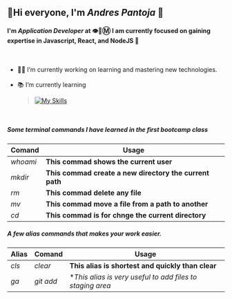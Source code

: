 ## 👋Hi everyone, I'm _*Andres Pantoja*_ 🍻

#### I'm *Application Developer* at 👁️🐝Ⓜ️ I am currently focused on gaining expertise in Javascript, React, and NodeJS 💛
<!--
**pantocode/pantocode** is a ✨ _special_ ✨ repository because its `README.md` (this file) appears on your GitHub profile. -->
&nbsp;
&nbsp;

- 👨‍💻 I’m currently working on learning and mastering new technologies.<br><br>
- 📚 I’m currently learning
  >[![My Skills](https://skillicons.dev/icons?i=js,nodejs,react,azure)](https://skillicons.dev)
 
&nbsp;
&nbsp;

##### Some terminal commands I have learned in the first bootcamp class
|Comand  |  Usage  |
|--------  |---------|
|  *whoami*  | **This commad shows the current user** |
|  *mkdir*   | **This commad create a new directory the current path**|
|  *rm*      | **This commad delete any file**|
|  *mv*      | **This commad move a file from a path to another** |
|  *cd*      | **This commad is for chnge the current directory** |

##### A few alias commands that makes your work easier.
|Alias     | Comand  |  Usage  |
|--------  |---------|--------
|  *cls*   |  *clear*| **This alias is shortest and quickly than clear** |
|  *ga*     |  *git add* |**This alias is very useful to add files to staging area*|

